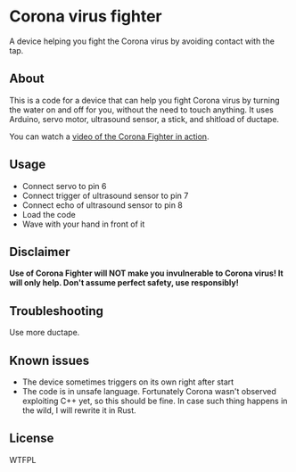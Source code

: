 # Corona virus fighter

A device helping you fight the Corona virus by avoiding contact with the tap.

## About

This is a code for a device that can help you fight Corona virus by turning the
water on and off for you, without the need to touch anything. It uses Arduino,
servo motor, ultrasound sensor, a stick, and shitload of ductape.

You can watch a [video of the Corona Fighter in action](https://twitter.com/kixunil/status/1238852703238963201).

## Usage

* Connect servo to pin 6
* Connect trigger of ultrasound sensor to pin 7
* Connect echo of ultrasound sensor to pin 8
* Load the code
* Wave with your hand in front of it

## Disclaimer

**Use of Corona Fighter will NOT make you invulnerable to Corona virus! It will only help. Don't assume perfect safety, use responsibly!**

## Troubleshooting

Use more ductape.

## Known issues

* The device sometimes triggers on its own right after start
* The code is in unsafe language. Fortunately Corona wasn't observed exploiting C++ yet, so this should be fine. In case such thing happens in the wild, I will rewrite it in Rust.

## License

WTFPL
